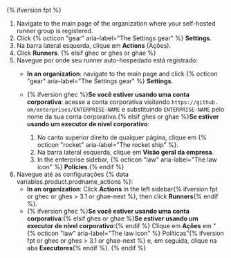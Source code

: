 {% ifversion fpt %}
1. Navigate to the main page of the organization where your self-hosted runner group is registered.
2. Click {% octicon "gear" aria-label="The Settings gear" %} **Settings**.
3. Na barra lateral esquerda, clique em **Actions** (Ações).
4. Click **Runners**.
{% elsif ghec or ghes or ghae %}
1. Navegue por onde seu runner auto-hospedado está registrado:
   * **In an organization**: navigate to the main page and click {% octicon "gear" aria-label="The Settings gear" %} **Settings**.
   * {% ifversion ghec %}**Se você estiver usando uma conta corporativa**: acesse a conta corporativa visitando `https://github. om/enterprises/ENTERPRISE-NAME` e substituindo `ENTERPRISE-NAME` pelo nome da sua conta corporativa.{% elsif ghes or ghae %}**Se estiver usando um executor de nível corporativo**:

     1. No canto superior direito de qualquer página, clique em {% octicon "rocket" aria-label="The rocket ship" %}.
     1. Na barra lateral esquerda, clique em **Visão geral da empresa**.
     1. In the enterprise sidebar, {% octicon "law" aria-label="The law icon" %} **Policies**.{% endif %}
1. Navegue até as configurações {% data variables.product.prodname_actions %}:
   * **In an organization**: Click **Actions** in the left sidebar{% ifversion fpt or ghec or ghes > 3.1 or ghae-next %}, then click **Runners**{% endif %}.
   * {% ifversion ghec %}**Se você estiver usando uma conta corporativa**:{% elsif ghes or ghae %}**Se estiver usando um executor de nível corporativo**:{% endif %} Clique em **Ações** em "{% octicon "law" aria-label="The law icon" %} Políticas"{% ifversion fpt or ghec or ghes > 3.1 or ghae-next %} e, em seguida, clique na aba **Executores**{% endif %}.
{% endif %}
